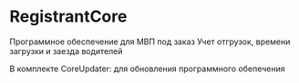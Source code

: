 # RegistrantCore

Программное обеспечение для МВП под заказ
Учет отгрузок, времени загрузки и заезда водителей

В комплекте CoreUpdater: для обновления
программного обепечения
